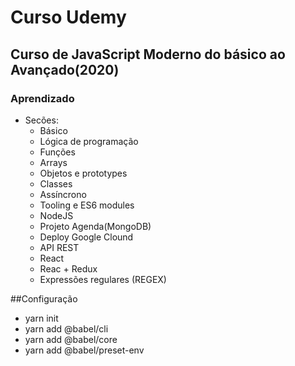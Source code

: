 # Curso Udemy

## Curso de JavaScript Moderno do básico ao Avançado(2020)

### Aprendizado

- Secões:
  - Básico
  - Lógica de programação
  - Funções
  - Arrays
  - Objetos e prototypes
  - Classes
  - Assíncrono
  - Tooling e ES6 modules
  - NodeJS
  - Projeto Agenda(MongoDB)
  - Deploy Google Clound
  - API REST
  - React
  - Reac + Redux
  - Expressões regulares (REGEX)

##Configuração

- yarn init
- yarn add @babel/cli
- yarn add @babel/core
- yarn add @babel/preset-env
